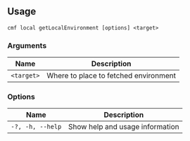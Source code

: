 <!-- BEGIN USAGE -->

Usage
-----

```
cmf local getLocalEnvironment [options] <target>
```

### Arguments

Name | Description
---- | -----------
`<target>` | Where to place to fetched environment

### Options

Name | Description
---- | -----------
`-?, -h, --help` | Show help and usage information


<!-- END USAGE -->
